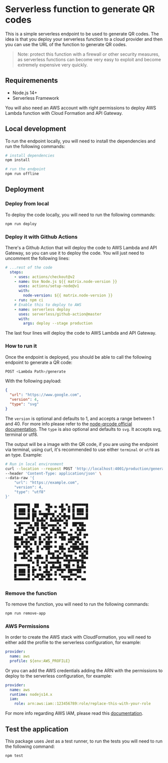 # Serverless function to generate QR codes

This is a simple serverless endpoint to be used to generate QR codes.
The idea is that you deploy your serverless function to a cloud provider and
then you can use the URL of the function to generate QR codes.

> Note: protect this function with a firewall or other security measures, as serverless functions can become very easy to exploit and become extremely expensive very quickly.

## Requiremenents

- Node.js 14+
- Serverless Framework

You will also need an AWS account with right permissions to deploy AWS Lambda function with Cloud Formation and API Gateway.

## Local development

To run the endpoint locally, you will need to install the dependencies and run the following commands:

```bash
# install dependencies
npm install

# run the endpoint
npm run offline
```

## Deployment

### Deploy from local

To deploy the code locally, you will need to run the following commands:

```bash
npm run deploy
```

### Deploy it with Github Actions

There's a Github Action that will deploy the code to AWS Lambda and API Gateway, so you can use it to deploy the code.
You will just need to uncomment the following lines:

```yaml
# ...rest of the code
  steps:
    - uses: actions/checkout@v2
    - name: Use Node.js ${{ matrix.node-version }}
      uses: actions/setup-node@v1
      with:
        node-version: ${{ matrix.node-version }}
    - run: npm ci
    # Enable this to deploy to AWS
    - name: serverless deploy
      uses: serverless/github-action@master
      with:
        args: deploy --stage production
```

The last four lines will deploy the code to AWS Lambda and API Gateway.

### How to run it

Once the endpoint is deployed, you should be able to call the following endpoint to generate a QR code:

```bash
POST <Lambda Path>/generate
```

With the following payload:

```json
{
  "url": "https://www.google.com",
  "version": 4,
  "type": "svg"
}
```

The `version` is optional and defaults to 1, and accepts a range between 1 and 40. For more info please refer to the [node-qrcode official documentation](https://github.com/soldair/node-qrcode#qr-code-capacity).
The `type` is also optional and defaults to `svg`. It accepts svg, terminal or utf8.

The output will be a image with the QR code, if you are using the endpoint via terminal, using curl, it's recommended to use either `terminal` or `utf8` as an type.
Example:

```bash
# Run in local environment
curl --location --request POST 'http://localhost:4001/production/generate' \
--header 'Content-Type: application/json' \
--data-raw '{
    "url": "https://example.com",
    "version": 4,
    "type": "utf8"
}'

    █▀▀▀▀▀█  ██   ▀█▄ ▄ ▄█ ▀▄ █▀▀▀▀▀█
    █ ███ █ █▄ ▄  ▀█  ▄  █▀ █ █ ███ █
    █ ▀▀▀ █ ██ ▀▀██▀▀█ ▄▀▄█▄▄ █ ▀▀▀ █
    ▀▀▀▀▀▀▀ █ █▄█▄▀ █▄█▄█▄▀▄▀ ▀▀▀▀▀▀▀
    ▀▄█▀▀▀▀▄ ██ █▄▀▄▄▄▄▀▄ ▀█  ██▀██▄ 
    ▄ █▀ ▄▀▀█ █ ▀█▀ ▄█▄█▄ ▀  ▄  █▄█▄ 
    ▀▀▀ ▄█▀▀▄█  ▄▄▀▄▀ ▄▀▀█▀▀▄▄ ▀▄█ ▄▄
    ██▄█ ▄▀██▀ █ ▄▀█▀ ▀ ▀██ ▄██▀█▄ ▀ 
    █▄ █▀█▀▄ █ █▀ ██▀ ▀  ▄ ▄▀▀▄█▀▄█ ▀
    ▀█▀ ▀█▀▄  █ ▄▀██▀ ▀ ██▄ ▄▀███▄█▀█
    ▄ ▄▄█▄▀█▀ ▀    █▄▄▀▀▄▀▄ ▀▀▀▄ ▀▄▀█
    █  ▄█▄▀▄ ▄██▄ █ ▄█▄█▄▄▀█▀█ ▄ ▀██▄
    ▀     ▀▀▄ █ ▄▄▀▄▄▄▄█▄ ▀▀█▀▀▀█▀█▄ 
    █▀▀▀▀▀█ ▄ ▀▄ ▄█ ▄█▄▄█ ▀██ ▀ █▄█▄ 
    █ ███ █ █▀ ▀ ▄█▄▀ ▄▀▀█▀ ██▀▀██ ▄ 
    █ ▀▀▀ █ ▀▄█▀█▄▀█▀ ▀ ▀▄▄▄▄▀▀▀▄▄   
    ▀▀▀▀▀▀▀ ▀  ▀▀ ▀▀▀ ▀   ▀ ▀▀ ▀  ▀▀ 
```

### Remove the function

To remove the function, you will need to run the following commands:

```bash
npm run remove-app
```

### AWS Permissions

In order to create the AWS stack with CloudFormation, you will need to either add the profile to the serverless configuration, for example:

```yaml
provider:
  name: aws
  profile: ${env:AWS_PROFILE}
```

Or you can add the AWS credentials adding the ARN with the permissions to deploy to the serverless configuration, for example:

```yaml
provider:
  name: aws
  runtime: nodejs14.x
  iam:
    role: arn:aws:iam::123456789:role/replace-this-with-your-role
```

For more info regarding AWS IAM, please read this [documentation](https://www.serverless.com/framework/docs/providers/aws/guide/iam).

## Test the application

This package uses Jest as a test runner, to run the tests you will need to run the following command:

```bash
npm test
```
